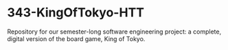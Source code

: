 # 343-KingOfTokyo-HTT
Repository for our semester-long software engineering project: a complete, digital version of the board game, King of Tokyo.
